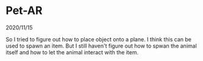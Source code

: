 # Pet-AR
2020/11/15

So I tried to figure out how to place object onto a plane. I think this can be used to spawn an item. But I still haven't figure out how to spwan the animal itself and how to let the animal interact with the item. 
